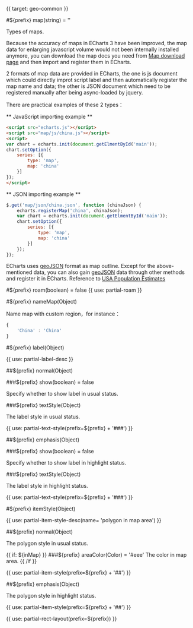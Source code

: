 {{ target: geo-common }}

#${prefix} map(string) = ''

Types of maps.

Because the accuracy of maps in ECharts 3 have been improved, the map data for enlarging javascript volume would not been internally installed anymore, you can download the map docs you need from [Map download page](http://ecomfe.github.io/echarts-builder-web/map3.html) and then import and register them in ECharts. 

2 formats of map data are provided in ECharts, the one is js document which could directly improt script label and then automatically register the map name and data; the other is JSON document which need to be registered manually after being async-loaded by jquery.

There are practical examples of these 2 types：

** JavaScript importing example **

```html
<script src="echarts.js"></script>
<script src="map/js/china.js"></script>
<script>
var chart = echarts.init(document.getElmentById('main'));
chart.setOption({
    series: [{
        type: 'map',
        map: 'china'
    }]
});
</script>
```

** JSON importing example **

```js
$.get('map/json/china.json', function (chinaJson) {
    echarts.registerMap('china', chinaJson);
    var chart = echarts.init(document.getElmentById('main'));
    chart.setOption({
        series: [{
            type: 'map',
            map: 'china'
        }]
    });
});
```

ECharts uses [geoJSON](http://geojson.org/) format as map outline. Except for the above-mentioned data, you can also gain  [geoJSON](http://geojson.org/) data through other methods and register it in ECharts. Reference to [USA Population Estimates](${galleryEditorPath}map-usa)

#${prefix} roam(boolean) = false
{{ use: partial-roam }}

#${prefix} nameMap(Object)

Name map with custom region，for instance：
```js
{
    'China' : 'China'
}
```

#${prefix} label(Object)

{{ use: partial-label-desc }}

##${prefix} normal(Object)

###${prefix} show(boolean) = false

Specify whether to show label in usual status.

###${prefix} textStyle(Object)

The label style in usual status.

{{ use: partial-text-style(prefix=${prefix} + '###') }}

##${prefix} emphasis(Object)

###${prefix} show(boolean) = false

Specify whether to show label in highlight status.

###${prefix} textStyle(Object)

The label style in highlight status.

{{ use: partial-text-style(prefix=${prefix} + '###') }}


#${prefix} itemStyle(Object)

{{ use: partial-item-style-desc(name= 'polygon in map area') }}


##${prefix} normal(Object)

The polygon style in usual status.

{{ if: ${inMap} }}
###${prefix} areaColor(Color) = '#eee'
The color in map area.
{{ /if }}

{{ use: partial-item-style(prefix=${prefix} + '##') }}

##${prefix} emphasis(Object)

The polygon style in highlight status.

{{ use: partial-item-style(prefix=${prefix} + '##') }}

{{ use: partial-rect-layout(prefix=${prefix}) }}